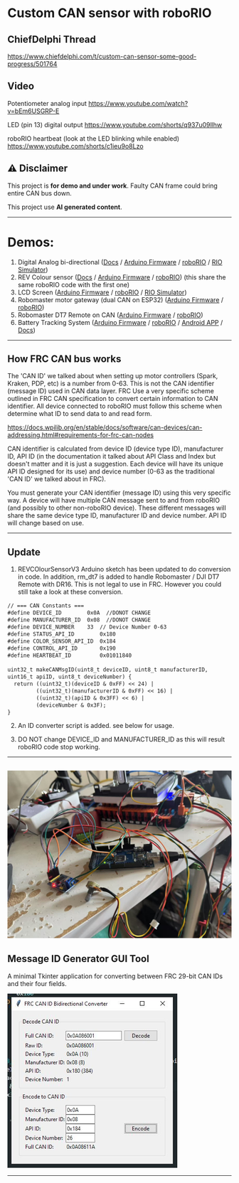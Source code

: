 
# Custom CAN sensor with roboRIO

## ChiefDelphi Thread
https://www.chiefdelphi.com/t/custom-can-sensor-some-good-progress/501764

## Video

Potentiometer analog input
https://www.youtube.com/watch?v=bEm6USGRP-E

LED (pin 13) digital output
https://www.youtube.com/shorts/q937u09llhw

roboRIO heartbeat (look at the LED blinking while enabled)
https://www.youtube.com/shorts/c1ieu9o8Lzo



## ⚠️ Disclaimer

This project is **for demo and under work**. Faulty CAN frame could bring entire CAN bus down. 

This project use **AI generated content**. 

---
# Demos:

1. Digital Analog bi-directional ([Docs](Arduino/readme.md) / [Arduino Firmware](Arduino/Digital_Analog/) / [roboRIO](roboRIO/can-test/) / [RIO Simulator](scripts/ADrioSIm.py))
2. REV Colour sensor  ([Docs](Arduino/readme.md) / [Arduino Firmware](Arduino/REVColourSensorV3/) / [roboRIO](roboRIO/can-test/)) (this share the same roboRIO code with the first one)
3. LCD Screen  ([Arduino Firmware](Arduino/LCD/) / [roboRIO](roboRIO/can-LCD/) / [RIO Simulator](scripts/LCDSendRIOSIM.py))
4. Robomaster motor gateway (dual CAN on ESP32)  ([Arduino Firmware](Arduino/RM_stuff/) / [roboRIO](roboRIO/djimotor/))
5. Robomaster DT7 Remote on CAN  ([Arduino Firmware](Arduino/RM_stuff/) / [roboRIO](roboRIO/dt7/))
6. Battery Tracking System ([Arduino Firmware](Arduino/Battery_Tracking/batteryReader/) / [roboRIO](roboRIO/batteryReader/) / [Android APP](https://github.com/sikaxn/FRC-RFID-Battery-Reader) / [Docs](Arduino/Battery_Tracking/readme.md))
---
## How FRC CAN bus works

The 'CAN ID' we talked about when setting up motor controllers (Spark, Kraken, PDP, etc) is a number from 0-63. This is not the CAN identifier (message ID) used in CAN data layer. FRC Use a very specific scheme outlined in FRC CAN specification to convert certain information to CAN identifier. All device connected to roboRIO must follow this scheme when determine what ID to send data to and read form.

https://docs.wpilib.org/en/stable/docs/software/can-devices/can-addressing.html#requirements-for-frc-can-nodes

CAN identifier is calculated from device ID (device type ID), manufacturer ID, API ID (in the documentation it talked about API Class and Index but doesn't matter and it is just a suggestion. Each device will have its unique API ID designed for its use) and device number (0-63 as the traditional 'CAN ID' we talked about in FRC). 

You must generate your CAN identifier (message ID) using this very specific way. A device will have multiple CAN message sent to and from roboRIO (and possibly to other non-roboRIO device). These different messages will share the same device type ID, manufacturer ID and device number. API ID will change based on use. 

---
## Update

1. REVCOlourSensorV3 Arduino sketch has been updated to do conversion in code. In addition, rm_dt7 is added to handle Robomaster / DJI DT7 Remote with DR16. This is not legal to use in FRC. However you could still take a look at these conversion. 

```
// === CAN Constants ===
#define DEVICE_ID        0x0A  //DONOT CHANGE
#define MANUFACTURER_ID  0x08  //DONOT CHANGE
#define DEVICE_NUMBER    33  // Device Number 0-63
#define STATUS_API_ID        0x180
#define COLOR_SENSOR_API_ID  0x184
#define CONTROL_API_ID       0x190
#define HEARTBEAT_ID         0x01011840

uint32_t makeCANMsgID(uint8_t deviceID, uint8_t manufacturerID, uint16_t apiID, uint8_t deviceNumber) {
  return ((uint32_t)(deviceID & 0xFF) << 24) |
         ((uint32_t)(manufacturerID & 0xFF) << 16) |
         ((uint32_t)(apiID & 0x3FF) << 6) |
         (deviceNumber & 0x3F);
}
```
2. An ID converter script is added. see below for usage.

3. DO NOT change DEVICE_ID and MANUFACTURER_ID as this will result roboRIO code stop working. 

---
![image](img/img.jpg)
---

## **Message ID Generator GUI Tool**

A minimal Tkinter application for converting between FRC 29-bit CAN IDs and their four fields.

![image](/img/gen.JPG)

---

